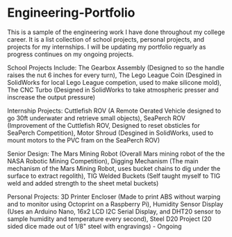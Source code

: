 # Engineering-Portfolio
This is a sample of the engineering work I have done throughout my college career. It is a list collection of school projects, personal projects, and projects for my internships. I will be updating my portfolio reguarly as progress continues on my ongoing projects.

School Projects Include:
The Gearbox Assembly (Designed to so the handle raises the nut 6 inches for every turn),
The Lego League Coin (Desgined in SolidWorks for local Lego League competion, used to make silicone mold),
The CNC Turbo (Designed in SolidWorks to take atmospheric presser and inscrease the output pressure)

Internship Projects:
Cuttlefish ROV (A Remote Oerated Vehicle designed to go 30ft underwater and retrieve small objects),
SeaPerch ROV (Improvement of the Cuttlefish ROV, Designed to reset obsticles for SeaPerch Competition),
Motor Shroud (Desgined in SolidWorks, used to mount motors to the PVC fram on the SeaPerch ROV)

Senior Design:
The Mars Mining Robot (Overall Mars mining robot of the the NASA Robotic Mining Competition),
Digging Mechanism (The main mechanism of the Mars Mining Robot, uses bucket chains to dig under the surface to extract regolith),
TIG  Welded Buckets (Self taught myself to TIG weld and added strength to the sheet metal buckets)

Personal Projects:
3D Printer Encloser (Made to print ABS without warping and to monitor using Octoprint on a Raspberry Pi),
Humidity Sensor Display (Uses an Arduino Nano, 16x2 LCD I2C Serial Display, and DHT20 sensor to sample humidity and temperature every second),
Steel D20 Project (20 sided dice made out of 1/8" steel with engravings) - Ongoing
